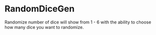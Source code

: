 # RandomDiceGen
Randomize number of dice will show from 1 - 6 with the ability to choose how many dice you want to randomize.
